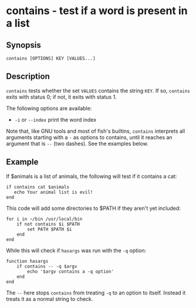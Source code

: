 # contains - test if a word is present in a list

## Synopsis

```
contains [OPTIONS] KEY [VALUES...]
```

## Description

`contains` tests whether the set `VALUES` contains the string `KEY`. If so, `contains` exits with status 0; if not, it exits with status 1.

The following options are available:


* `-i` or `--index` print the word index

Note that, like GNU tools and most of fish's builtins, `contains` interprets all arguments starting with a `-` as options to contains, until it reaches an argument that is `--` (two dashes). See the examples below.

## Example

If $animals is a list of animals, the following will test if it contains a cat:

```
if contains cat $animals
   echo Your animal list is evil!
end
```

This code will add some directories to $PATH if they aren't yet included:

```
for i in ~/bin /usr/local/bin
    if not contains $i $PATH
        set PATH $PATH $i
    end
end
```

While this will check if `hasargs` was run with the `-q` option:

```
function hasargs
    if contains -- -q $argv
        echo '$argv contains a -q option'
    end
end
```

The `--` here stops `contains` from treating `-q` to an option to itself. Instead it treats it as a normal string to check.
